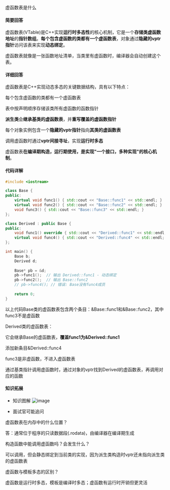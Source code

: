 虚函数表是什么

#### 简要回答
虚函数表(VTable)是C++实现**运行时多态性**的核心机制，它是一个**存储类虚函数地址**的**指针数组**。**每个包含虚函数的类都有一个虚函数表**，对象通过**隐藏的vptr指针**访问该表来实现**动态绑定**。

虚函数表就像是一张函数地址清单，当类里有虚函数时，编译器会自动创建这个表。

#### 详细回答
虚函数表是C++实现动态多态的关键数据结构，具有以下特点：

每个包含虚函数的类都有一个虚函数表

表中按声明顺序存储该类所有虚函数的函数指针

**派生类**会**继承基类的虚函数表**，并**重写覆盖的虚函数指针**

每个对象实例包含一个**隐藏的vptr指针**指向**其类的虚函数表**

调用虚函数时通过**vptr间接寻址**，实现**运行时多态**

虚函数表**在编译期构造，运行期使用，是实现"一个接口，多种实现"的核心机制**。


#### 代码详解
```cpp
#include <iostream>

class Base {
public:
    virtual void func1() { std::cout << "Base::func1" << std::endl; }
    virtual void func2() { std::cout << "Base::func2" << std::endl; }
    void func3() { std::cout << "Base::func3" << std::endl; }
};

class Derived : public Base {
public:
    void func1() override { std::cout << "Derived::func1" << std::endl; }
    virtual void func4() { std::cout << "Derived::func4" << std::endl; }
};

int main() {
    Base b;
    Derived d;
    
    Base* pb = &d;
    pb->func1();  // 输出 Derived::func1 - 动态绑定
    pb->func2();  // 输出 Base::func2
    // pb->func4(); // 错误: Base没有func4成员
    
    return 0;
}
```
以上代码Base类的虚函数表包含两个条目：&Base::func1和&Base::func2，其中func3不是虚函数

Derived类的虚函数表：

它会继承Base的虚函数表，**覆盖func1为&Derived::func1**

添加新条目&Derived::func4

func3是非虚函数，不进入虚函数表

通过基类指针调用虚函数时，通过对象的vptr找到Derived的虚函数表，再调用对应的函数
#### 知识拓展
- 知识图解
![image](https://file1.kamacoder.com/i/bagu/1.png)

- 面试官可能追问

虚函数表在内存中的什么位置？

答：通常位于程序的只读数据段(.rodata)，由编译器在编译期生成

构造函数中能调用虚函数吗？会发生什么？

可以调用，但会静态绑定到当前类的实现，因为派生类构造时vptr还未指向派生类的虚函数表

虚函数与模板多态的区别？

虚函数是运行时多态，模板是编译时多态；虚函数有运行时开销但更灵活